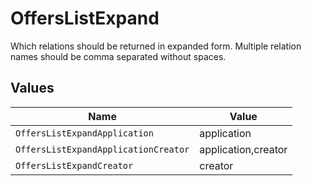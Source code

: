 # OffersListExpand

Which relations should be returned in expanded form. Multiple relation names should be comma separated without spaces.


## Values

| Name                                 | Value                                |
| ------------------------------------ | ------------------------------------ |
| `OffersListExpandApplication`        | application                          |
| `OffersListExpandApplicationCreator` | application,creator                  |
| `OffersListExpandCreator`            | creator                              |